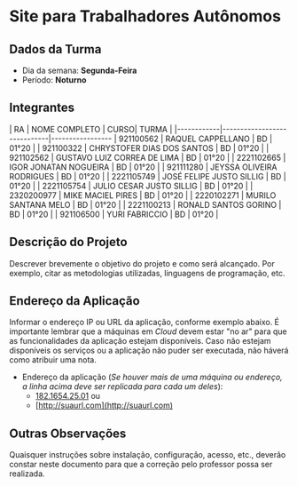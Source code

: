 # **Site para Trabalhadores Autônomos**

## Dados da Turma
* Dia da semana: **Segunda-Feira**
* Período: **Noturno**

## Integrantes
| RA         | NOME COMPLETO               | CURSO|  TURMA  |
|------------|-----------------------------|-----------------
| 921100562  | RAQUEL CAPPELLANO           |  BD  |  01°20  |
| 921100322  | CHRYSTOFER DIAS DOS SANTOS  |  BD  |  01°20  |
| 921102562  | GUSTAVO LUIZ CORREA DE LIMA |  BD  |  01°20  |
| 2221102665 | IGOR JONATAN NOGUEIRA       |  BD  |  01°20  |
| 921111280  | JEYSSA OLIVEIRA RODRIGUES   |  BD  |  01°20  |
| 2221105749 | JOSÉ FELIPE JUSTO SILLIG    |  BD  |  01°20  |
| 2221105754 | JULIO CESAR JUSTO SILLIG    |  BD  |  01°20  |
| 2320200977 | MIKE MACIEL PIRES           |  BD  |  01°20  |
| 2220102271 | MURILO SANTANA MELO         |  BD  |  01°20  |
| 2221100213 | RONALD SANTOS GORINO        |  BD  |  01°20  |
| 921106500  | YURI FABRICCIO              |  BD  |  01°20  |

## Descrição do Projeto
Descrever brevemente o objetivo do projeto e como será alcançado. Por exemplo, citar as metodologias utilizadas, linguagens de programação, etc.

## Endereço da Aplicação
Informar o endereço IP ou URL da aplicação, conforme exemplo abaixo. É importante lembrar que a máquinas em *Cloud* devem estar "no ar" para que as funcionalidades da aplicação estejam disponíveis. Caso não estejam disponíveis os serviços ou a aplicação não puder ser executada, não háverá como atribuir uma nota.

* Endereço da aplicação (*Se houver mais de uma máquina ou endereço, a linha acima deve ser replicada para cada um deles*):
	+ [182.1654.25.01](http://www.182.1654.25.01/) ou
	+ [http://suaurl.com](http://suaurl.com)

## Outras Observações
Quaisquer instruções sobre instalação, configuração, acesso, etc., deverão constar neste documento para que a correção pelo professor possa ser realizada.
